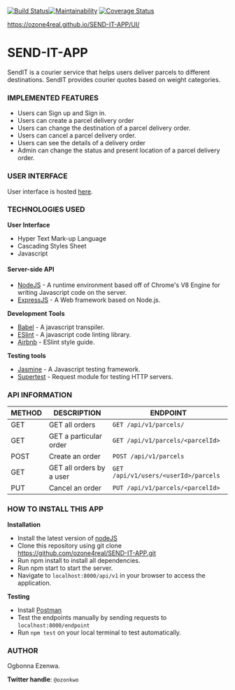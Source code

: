 [![Build Status](https://travis-ci.org/ozone4real/SEND-IT-APP.svg?branch=develope)](https://travis-ci.org/ozone4real/SEND-IT-APP)[![Maintainability](https://api.codeclimate.com/v1/badges/67cef4b78d4744b3d303/maintainability)](https://codeclimate.com/github/ozone4real/SEND-IT-APP/maintainability)
[![Coverage Status](https://coveralls.io/repos/github/ozone4real/SEND-IT-APP/badge.svg?branch=develope)](https://coveralls.io/github/ozone4real/SEND-IT-APP?branch=develope)

https://ozone4real.github.io/SEND-IT-APP/UI/
# SEND-IT-APP
SendIT is a courier service that helps users deliver parcels to different destinations. SendIT provides courier quotes based on weight categories.



### IMPLEMENTED FEATURES

 * Users can Sign up and Sign in.
 * Users can create a parcel delivery order
 * Users can change the destination of a parcel delivery order.
 * Users can cancel a parcel delivery order.
 * Users can see the details of a delivery order</li>
 * Admin can change the status and present location of a parcel delivery order.
 


### USER INTERFACE

User interface is hosted <a href= "https://ozone4real.github.io/SEND-IT-APP/UI/">here</a>.



### TECHNOLOGIES USED

**User Interface**
* Hyper Text Mark-up Language
* Cascading Styles Sheet
* Javascript

#### Server-side API ####
* <a href= "https://nodeJS.org">NodeJS</a>  - A runtime environment based off of Chrome's V8 Engine for writing Javascript code on the server.
* <a href="https://expressJS.com">ExpressJS</a>  - A Web framework based on Node.js.
    
**Development Tools**
* <a href="https://babeljs.io">Babel</a> - A javascript transpiler.
* <a href = "https://eslint.org/">ESlint</a> - A javascript code linting library.
* <a href = "https://https://github.com/airbnb/javascript">Airbnb</a> - ESlint style guide.

**Testing tools**
* <a href="https://jasmine.github.io/">Jasmine</a> - A Javascript testing framework.
* <a href= "https://www.npmjs.com/package/supertest">Supertest</a> - Request module for testing HTTP servers.



### API INFORMATION

|   METHOD      |  DESCRIPTION   | ENDPOINT                    |
| ------------- | -------------- |-----------------------------|
|   GET         | GET all orders |`GET /api/v1/parcels/`          |
|   GET         | GET a particular order  |`GET /api/v1/parcels/<parcelId>`|
|   POST        | Create an order|`POST /api/v1/parcels`          |
|   GET         | GET all orders by a user|`GET /api/v1/users/<userId>/parcels`|
|   PUT         |Cancel an order |`PUT /api/v1/parcels/<parcelId>`|
 
 
### HOW TO INSTALL THIS APP

**Installation**
* Install the latest version of <a href="https://nodejs.org">nodeJS</a>
* Clone this repository using git clone https://github.com/ozone4real/SEND-IT-APP.git 
* Run npm install to install all dependencies.
* Run npm start to start the server.
* Navigate to `localhost:8000/api/v1` in your browser to access the application.

**Testing**
* Install <a href="https://www.getpostman.com/apps">Postman</a>
* Test the endpoints manually by sending requests to `localhost:8000/endpoint`
* Run `npm test` on your local terminal to test automatically.

### AUTHOR
Ogbonna Ezenwa.

**Twitter handle**: `@ozonkwo`


